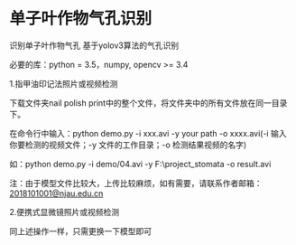 # 单子叶作物气孔识别
识别单子叶作物气孔
基于yolov3算法的气孔识别

必要的库：python = 3.5，numpy, opencv >= 3.4

1.指甲油印记法照片或视频检测<p>
下载文件夹nail polish print中的整个文件，将文件夹中的所有文件放在同一目录下。<p>
在命令行中输入：python demo.py -i xxx.avi -y your path -o xxxx.avi(-i 输入你要检测的视频文件；-y 文件的工作目录；-o 检测结果视频的名字)<p>
如：python demo.py -i demo/04.avi -y F:\project_stomata -o result.avi<p>
注：由于模型文件比较大，上传比较麻烦，如有需要，请联系作者邮箱：2018101001@njau.edu.cn<p>

2.便携式显微镜照片或视频检测<p>
同上述操作一样，只需更换一下模型即可<p>

